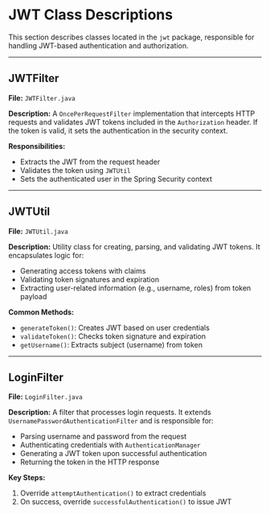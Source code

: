 # JWT Class Descriptions

This section describes classes located in the `jwt` package, responsible for handling JWT-based authentication and authorization.

---

## JWTFilter

**File:** `JWTFilter.java`

**Description:**
A `OncePerRequestFilter` implementation that intercepts HTTP requests and validates JWT tokens included in the `Authorization` header. If the token is valid, it sets the authentication in the security context.

**Responsibilities:**

* Extracts the JWT from the request header
* Validates the token using `JWTUtil`
* Sets the authenticated user in the Spring Security context

---

## JWTUtil

**File:** `JWTUtil.java`

**Description:**
Utility class for creating, parsing, and validating JWT tokens. It encapsulates logic for:

* Generating access tokens with claims
* Validating token signatures and expiration
* Extracting user-related information (e.g., username, roles) from token payload

**Common Methods:**

* `generateToken()`: Creates JWT based on user credentials
* `validateToken()`: Checks token signature and expiration
* `getUsername()`: Extracts subject (username) from token

---

## LoginFilter

**File:** `LoginFilter.java`

**Description:**
A filter that processes login requests. It extends `UsernamePasswordAuthenticationFilter` and is responsible for:

* Parsing username and password from the request
* Authenticating credentials with `AuthenticationManager`
* Generating a JWT token upon successful authentication
* Returning the token in the HTTP response

**Key Steps:**

1. Override `attemptAuthentication()` to extract credentials
2. On success, override `successfulAuthentication()` to issue JWT
